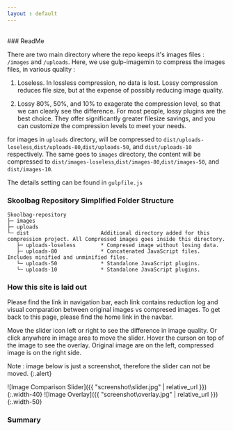 ```yaml
---
layout : default
---
```

<br>
### ReadMe

There are two main directory where the repo keeps it's images files : `/images` and `/uploads`.
Here, we use gulp-imagemin to compress the images files, in various quality :

1. Loseless.  In lossless compression, no data is lost. Lossy compression reduces file size, but at the expense of possibly reducing image quality.

2. Lossy 80%, 50%, and 10% to exagerate the compression level, so that we can clearly see the difference.
For most people, lossy plugins are the best choice. They offer significantly greater filesize savings, and you can customize the compression levels to meet your needs.

for images in `uploads` directory, will be compressed to  `dist/uploads-loseless`,`dist/uploads-80`,`dist/uploads-50`, and `dist/uploads-10` respectively.
The same goes to `images` directory, the content will be compressed to  `dist/images-loseless`,`dist/images-80`,`dist/images-50`, and `dist/images-10`.

The details setting can be found in `gulpfile.js`


### Skoolbag Repository Simplified Folder Structure

```
Skoolbag-repository
├─ images
├─ uploads
└─ dist                       Additional directory added for this compression project. All Compressed images goes inside this directory.
   ├─ uploads-loseless        * Compresed image without losing data.
   ├─ uploads-80              * Concatenated JavaScript files. Includes minified and unminified files.
   └─ uploads-50              * Standalone JavaScript plugins.
   └─ uploads-10              * Standalone JavaScript plugins.

```

### How this site is laid out
Please find the link in navigation bar, each link contains reduction log and visual comparation between original images vs compresed images.
To get back to this page, please find the home link in the navbar.

Move the slider icon left or right to see the difference in image quality. Or click anywhere in image area to move the slider.
Hover the curson on top of the image to see the overlay. Original image are on the left, compressed image is on the right side.<br>

Note : image below is just a screenshot, therefore the slider can not be moved.
{:.alert}

![Image Comparison Slider]({{ "screenshot\slider.jpg" | relative_url }}){:.width-40}
![Image Overlay]({{ "screenshot\overlay.jpg" | relative_url }}){:.width-50}

### Summary

